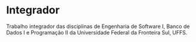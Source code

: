 # Integrador
Trabalho integrador das disciplinas de Engenharia de Software I, Banco de Dados I e Programação II da Universidade Federal da Fronteira Sul, UFFS.
